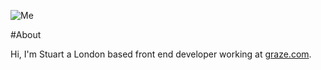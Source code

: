 ![Me](/img/me.jpg)

#About

Hi, I'm Stuart a London based front end developer working at [graze.com](http://graze.com).
